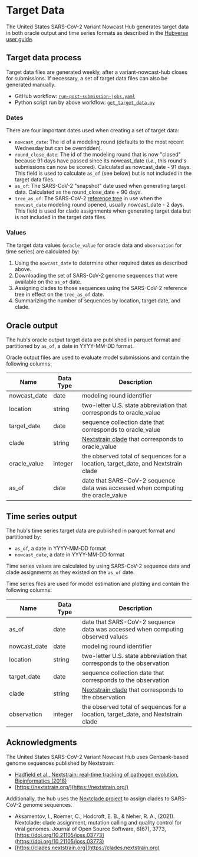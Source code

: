 # Target Data

The United States SARS-CoV-2 Variant Nowcast Hub generates target data in both oracle output and time series formats
as described in the [Hubverse user guide](https://hubverse.io/en/latest/user-guide/target-data.html).

## Target data process

Target data files are generated weekly, after a variant-nowcast-hub closes for submissions.
If necessary, a set of target data files can also be generated
manually.

- GitHub workflow: [`run-post-submission-jobs.yaml`](https://github.com/reichlab/variant-nowcast-hub/blob/main/.github/workflows/run-post-submission-jobs.yaml#L60)
- Python script run by above workflow: [`get_target_data.py`](https://github.com/reichlab/variant-nowcast-hub/blob/main/src/get_target_data.py)

### Dates

There are four important dates used when creating a set of target data:

- `nowcast_date`: The id of a modeling round (defaults to the most recent Wednesday but can be overridden).
- `round_close_date`: The id of the modeling round that is now "closed" because 91 days have passed since
  its nowcast_date (*i.e.*, this round's submissions can now be scored). Calculated as nowcast_date - 91 days.
  This field is used to calculate `as_of` (see below) but is not included in the target data files.
- `as_of`: The SARS-CoV-2 "snapshot" date used when generating target data. Calculated as the round_close_date + 90 days.
- `tree_as_of`: The SARS-CoV-2 [reference tree](https://docs.nextstrain.org/projects/nextclade/en/stable/user/terminology.html#reference-tree-concept)
  in use when the `nowcast_date` modeling round opened, usually nowcast_date - 2 days.
  This field is used for clade assignments when generating target data but is not included in the target data files.

### Values

The target data values (`oracle_value` for oracle data and `observation` for time series) are calculated by:

1. Using the `nowcast_date` to determine other required dates as described above.
2. Downloading the set of SARS-CoV-2 genome sequences that were available on the `as_of` date.
3. Assigning clades to those sequences using the SARS-CoV-2 reference tree in effect on the `tree_as_of` date.
4. Summarizing the number of sequences by location, target date, and clade.

## Oracle output

The hub's oracle output target data are published in parquet format and partitioned by `as_of`, a date in YYYY-MM-DD format.

Oracle output files are used to evaluate model submissions and contain the following columns:

| Name | Data Type | Description |
|------------|-----------|------------------------------------|
| nowcast_date | date | modeling round identifier |
| location | string | two-letter U.S. state abbreviation that corresponds to oracle_value |
| target_date | date | sequence collection date that corresponds to oracle_value |
| clade | string | [Nextstrain clade](https://nextstrain.org/blog/2021-01-06-updated-SARS-CoV-2-clade-naming) that corresponds to oracle_value |
| oracle_value | integer | the observed total of sequences for a location, target_date, and Nextstrain clade |
| as_of | date | date that SARS-CoV-2 sequence data was accessed when computing the oracle_value |

## Time series output

The hub's time series target data are published in parquet format and partitioned by:

- `as_of`, a date in YYYY-MM-DD format
- `nowcast_date`, a date in YYYY-MM-DD format

Time series values are calculated by using SARS-CoV-2 sequence data and clade assignments as they existed on
the `as_of` date.

Time series files are used for model estimation and plotting and contain the following columns:

| Name | Data Type | Description |
|------------|-----------|------------------------------------|
| as_of | date | date that SARS-CoV-2 sequence data was accessed when computing observed values |
| nowcast_date | date | modeling round identifier |
| location | string | two-letter U.S. state abbreviation that corresponds to the observation |
| target_date | date | sequence collection date that corresponds to the observation |
| clade | string | [Nextstrain clade](https://nextstrain.org/blog/2021-01-06-updated-SARS-CoV-2-clade-naming) that corresponds to the observation |
| observation | integer | the observed total of sequences for a location, target_date, and Nextstrain clade |

## Acknowledgments

The United States SARS-CoV-2 Variant Nowcast Hub uses Genbank-based genome sequences
published by Nextstrain:

- [Hadfield et al., Nextstrain: real-time tracking of pathogen evolution, Bioinformatics (2018)](https://academic.oup.com/bioinformatics/article/34/23/4121/5001388?login=false)
- [https://nextstrain.org/](https://nextstrain.org/)

Additionally, the hub uses the
[Nextclade project](https://docs.nextstrain.org/projects/nextclade/en/stable/)
to assign clades to SARS-CoV-2 genome sequences.

- Aksamentov, I., Roemer, C., Hodcroft, E. B., & Neher, R. A., (2021).
  Nextclade: clade assignment, mutation calling and quality control for viral genomes.
  Journal of Open Source Software, 6(67), 3773, [https://doi.org/10.21105/joss.03773](https://doi.org/10.21105/joss.03773)
- [https://clades.nextstrain.org](https://clades.nextstrain.org)
